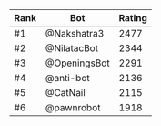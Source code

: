 Rank|Bot|Rating
---|---|---
#1|@Nakshatra3|2477
#2|@NilatacBot|2344
#3|@OpeningsBot|2291
#4|@anti-bot|2136
#5|@CatNail|2115
#6|@pawnrobot|1918
